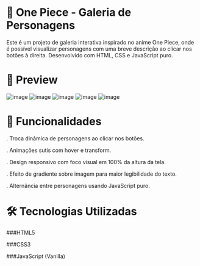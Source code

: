 # 🌊 One Piece - Galeria de Personagens
Este é um projeto de galeria interativa inspirado no anime One Piece, onde é possível visualizar personagens com uma breve descrição ao clicar nos botões à direita. Desenvolvido com HTML, CSS e JavaScript puro.<br>

# 📸 Preview

![image](https://github.com/user-attachments/assets/02ae442f-8a17-4f15-8b59-6d74f65646f9)
![image](https://github.com/user-attachments/assets/5339b09e-28ba-4d41-94fb-8c3ecd4b7c9f)
![image](https://github.com/user-attachments/assets/801eec95-0a34-496f-9c36-27a9a0e693a9)
![image](https://github.com/user-attachments/assets/485aa2df-8223-4be3-9c72-47a24a3995ae)
![image](https://github.com/user-attachments/assets/25ffe5a6-e73b-442b-afea-0114ea1c551e)
<br>

# 🚀 Funcionalidades
. Troca dinâmica de personagens ao clicar nos botões.

. Animações sutis com hover e transform.

. Design responsivo com foco visual em 100% da altura da tela.

. Efeito de gradiente sobre imagem para maior legibilidade do texto.

. Alternância entre personagens usando JavaScript puro. <br>

# 🛠️ Tecnologias Utilizadas
###HTML5

###CSS3

###JavaScript (Vanilla)
